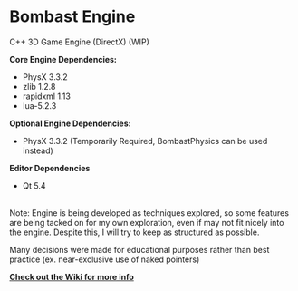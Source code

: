 Bombast Engine
=============

C++ 3D Game Engine (DirectX) (WIP)

<b>Core Engine Dependencies:</b>
* PhysX 3.3.2
* zlib 1.2.8
* rapidxml 1.13
* lua-5.2.3

<b>Optional Engine Dependencies:</b>
* PhysX 3.3.2 (Temporarily Required, BombastPhysics can be used instead)

<b>Editor Dependencies</b>
* Qt 5.4

<br/>
Note: Engine is being developed as techniques explored, so some features are being tacked on for my own exploration, even if may not fit nicely into the engine. Despite this, I will try to keep as structured as possible. 

Many decisions were made for educational purposes rather than best practice (ex. near-exclusive use of naked pointers)

[<b>Check out the Wiki for more info</b>](https://github.com/jel-massih/BombastEngine/wiki)
